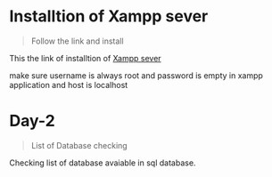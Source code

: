 # Installtion of Xampp sever

> Follow the link and install

This the link of installtion of [Xampp sever](https://www.apachefriends.org/download.html)


make sure username is always root and password is empty in xampp application and host is localhost




# Day-2
>List of Database checking

Checking list of database avaiable in sql database.